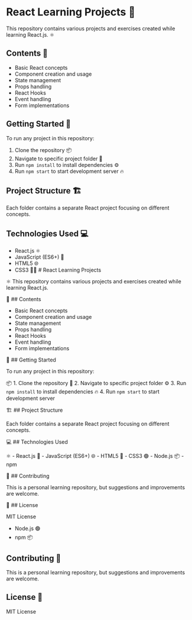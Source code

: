 # React Learning Projects 🚀

This repository contains various projects and exercises created while learning React.js. ⚛️

## Contents 📑

- Basic React concepts
- Component creation and usage
- State management
- Props handling
- React Hooks
- Event handling
- Form implementations

## Getting Started 🎯

To run any project in this repository:

1. Clone the repository 📦
2. Navigate to specific project folder 📂
3. Run `npm install` to install dependencies ⚙️
4. Run `npm start` to start development server 🔥

## Project Structure 🏗️

Each folder contains a separate React project focusing on different concepts.

## Technologies Used 💻

- React.js ⚛️
- JavaScript (ES6+) 📜
- HTML5 🌐
- CSS3 🎨🚀 # React Learning Projects

⚛️ This repository contains various projects and exercises created while learning React.js.

📑 ## Contents

- Basic React concepts
- Component creation and usage
- State management
- Props handling
- React Hooks
- Event handling
- Form implementations

🎯 ## Getting Started

To run any project in this repository:

📦 1. Clone the repository
📂 2. Navigate to specific project folder
⚙️ 3. Run `npm install` to install dependencies
🔥 4. Run `npm start` to start development server

🏗️ ## Project Structure

Each folder contains a separate React project focusing on different concepts.

💻 ## Technologies Used

⚛️ - React.js
📜 - JavaScript (ES6+)
🌐 - HTML5
🎨 - CSS3
🟢 - Node.js
📦 - npm

🤝 ## Contributing

This is a personal learning repository, but suggestions and improvements are welcome.

📄 ## License

MIT License
- Node.js 🟢
- npm 📦

## Contributing 🤝

This is a personal learning repository, but suggestions and improvements are welcome.

## License 📄

MIT License

